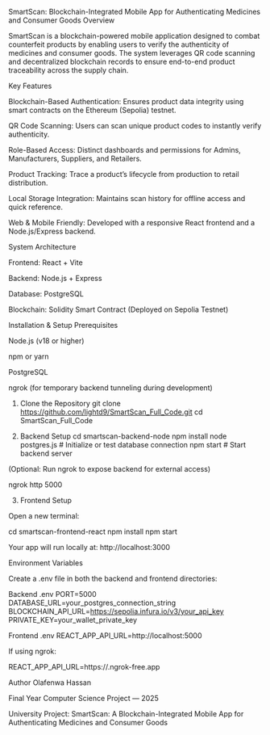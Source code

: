 SmartScan: Blockchain-Integrated Mobile App for Authenticating Medicines and Consumer Goods
Overview

SmartScan is a blockchain-powered mobile application designed to combat counterfeit products by enabling users to verify the authenticity of medicines and consumer goods. The system leverages QR code scanning and decentralized blockchain records to ensure end-to-end product traceability across the supply chain.

Key Features

Blockchain-Based Authentication: Ensures product data integrity using smart contracts on the Ethereum (Sepolia) testnet.

QR Code Scanning: Users can scan unique product codes to instantly verify authenticity.

Role-Based Access: Distinct dashboards and permissions for Admins, Manufacturers, Suppliers, and Retailers.

Product Tracking: Trace a product’s lifecycle from production to retail distribution.

Local Storage Integration: Maintains scan history for offline access and quick reference.

Web & Mobile Friendly: Developed with a responsive React frontend and a Node.js/Express backend.

System Architecture

Frontend: React + Vite

Backend: Node.js + Express

Database: PostgreSQL

Blockchain: Solidity Smart Contract (Deployed on Sepolia Testnet)


Installation & Setup
Prerequisites

Node.js (v18 or higher)

npm or yarn

PostgreSQL

ngrok (for temporary backend tunneling during development)

1. Clone the Repository
git clone https://github.com/lightd9/SmartScan_Full_Code.git
cd SmartScan_Full_Code

2. Backend Setup
cd smartscan-backend-node
npm install
node postgres.js   # Initialize or test database connection
npm start          # Start backend server


(Optional: Run ngrok to expose backend for external access)

ngrok http 5000

3. Frontend Setup

Open a new terminal:

cd smartscan-frontend-react
npm install
npm start


Your app will run locally at:
http://localhost:3000

Environment Variables

Create a .env file in both the backend and frontend directories:

Backend .env
PORT=5000
DATABASE_URL=your_postgres_connection_string
BLOCKCHAIN_API_URL=https://sepolia.infura.io/v3/your_api_key
PRIVATE_KEY=your_wallet_private_key

Frontend .env
REACT_APP_API_URL=http://localhost:5000


If using ngrok:

REACT_APP_API_URL=https://<your-ngrok-id>.ngrok-free.app


Author
Olafenwa Hassan

Final Year Computer Science Project — 2025

University Project: SmartScan: A Blockchain-Integrated Mobile App for Authenticating Medicines and Consumer Goods
